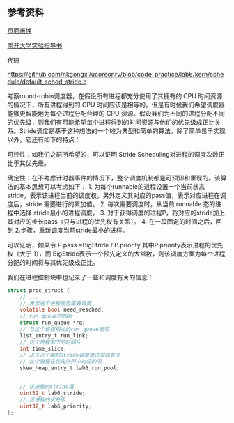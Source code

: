 ## 参考资料

[页面置换](https://nankai.gitbook.io/ucore-os-on-risc-v64/lab3/ye-mian-zhi-huan)


[南开大学实验指导书](https://nankai.gitbook.io/ucore-os-on-risc-v64/lab6/tiao-du-suan-fa-kuang-jia)

代码 

https://github.com/nkgongxl/ucoreonrv/blob/code_practice/lab6/kern/schedule/default_sched_stride.c

考察round-robin调度器，在假设所有进程都充分使用了其拥有的 CPU 时间资源的情况下，所有进程得到的 CPU 时间应该是相等的。但是有时候我们希望调度器能够更智能地为每个进程分配合理的 CPU 资源。假设我们为不同的进程分配不同的优先级，则我们有可能希望每个进程得到的时间资源与他们的优先级成正比关系。Stride调度是基于这种想法的一个较为典型和简单的算法。除了简单易于实现以外，它还有如下的特点：

可控性：如我们之前所希望的，可以证明 Stride Scheduling对进程的调度次数正比于其优先级。

确定性：在不考虑计时器事件的情况下，整个调度机制都是可预知和重现的。该算法的基本思想可以考虑如下： 1. 为每个runnable的进程设置一个当前状态stride，表示该进程当前的调度权。另外定义其对应的pass值，表示对应进程在调度后，stride 需要进行的累加值。 2. 每次需要调度时，从当前 runnable 态的进程中选择 stride最小的进程调度。 3. 对于获得调度的进程P，将对应的stride加上其对应的步长pass（只与进程的优先权有关系）。 4. 在一段固定的时间之后，回到 2.步骤，重新调度当前stride最小的进程。

可以证明，如果令 P.pass =BigStride / P.priority 其中P.priority表示进程的优先权（大于 1），而 BigStride表示一个预先定义的大常数，则该调度方案为每个进程分配的时间将与其优先级成正比。


我们在进程控制块中也记录了一些和调度有关的信息：

```c
struct proc_struct {
    // ...
    // 表示这个进程是否需要调度
    volatile bool need_resched;
    // run queue的指针
    struct run_queue *rq;
    // 与这个进程相关的run queue表项
    list_entry_t run_link;
    // 这个进程剩下的时间片
    int time_slice;
    // 以下几个都和Stride调度算法实现有关
    // 这个进程在优先队列中对应的项
    skew_heap_entry_t lab6_run_pool;


    // 该进程的Stride值
    uint32_t lab6_stride;
    // 该进程的优先级
    uint32_t lab6_priority;
};
```

